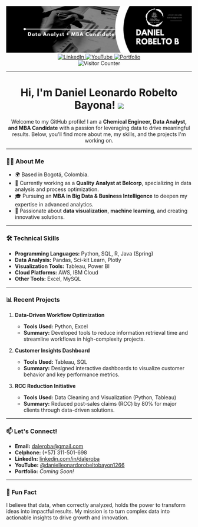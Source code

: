 <div id="header" align="center">
  <img decoding="async" src="https://github.com/Itakyo/Coursera-Homeworks/blob/main/Black%20%26%20White%20Modern%20Minimalist%20Data%20Analyst%20LinkedIn%20Banner.jpg" width="800" alt="Daniel Leonardo Robelto Bayona - Data Analyst"/>
</div>

<div id="badges" align="center">
  <a href="https://www.linkedin.com/in/daleroba/">
    <img src="https://img.shields.io/badge/LinkedIn-0077B5?style=for-the-badge&logo=linkedin&logoColor=white" alt="LinkedIn"/>
  </a>
  <a href="https://www.youtube.com/@danielleonardorobeltobayon1266">
    <img src="https://img.shields.io/badge/YouTube-FF0000?style=for-the-badge&logo=youtube&logoColor=white" alt="YouTube"/>
  </a>
  <a href="#">
    <img src="https://img.shields.io/badge/Portfolio-000000?style=for-the-badge&logo=githubpages&logoColor=white" alt="Portfolio"/>
  </a>
</div>

<div id="visitor-counter" align="center">
  <img decoding="async" src="https://visitor-badge-reloaded.herokuapp.com/badge?page_id=Itakyo.Itakyo&color=blue" alt="Visitor Counter"/>
</div>

---

<h1 align="center">
  Hi, I'm Daniel Leonardo Robelto Bayona!
  <img decoding="async" src="https://media.giphy.com/media/hvRJCLFzcasrR4ia7z/giphy.gif" width="30px"/>
</h1>

<p align="center">
  Welcome to my GitHub profile! I am a <strong>Chemical Engineer, Data Analyst, and MBA Candidate</strong> with a passion for leveraging data to drive meaningful results. Below, you'll find more about me, my skills, and the projects I'm working on.
</p>

---

### 👨‍💻 About Me
- 🌍 Based in Bogotá, Colombia.
- 💼 Currently working as a **Quality Analyst at Belcorp**, specializing in data analysis and process optimization.
- 🎓 Pursuing an **MBA in Big Data & Business Intelligence** to deepen my expertise in advanced analytics.
- 🌟 Passionate about **data visualization**, **machine learning**, and creating innovative solutions.

---

### 🛠️ Technical Skills
- **Programming Languages:** Python, SQL, R, Java (Spring)
- **Data Analysis:** Pandas, Sci-kit Learn, Plotly
- **Visualization Tools:** Tableau, Power BI
- **Cloud Platforms:** AWS, IBM Cloud
- **Other Tools:** Excel, MySQL

---

### 📊 Recent Projects
1. **Data-Driven Workflow Optimization**  
   - **Tools Used:** Python, Excel  
   - **Summary:** Developed tools to reduce information retrieval time and streamline workflows in high-complexity projects.
   
2. **Customer Insights Dashboard**  
   - **Tools Used:** Tableau, SQL  
   - **Summary:** Designed interactive dashboards to visualize customer behavior and key performance metrics.

3. **RCC Reduction Initiative**  
   - **Tools Used:** Data Cleaning and Visualization (Python, Tableau)  
   - **Summary:** Reduced post-sales claims (RCC) by 80% for major clients through data-driven solutions.

---

### 📫 Let's Connect!
- **Email:** daleroba@gmail.com
- **Celphone:** (+57) 311-501-698
- **LinkedIn:** [linkedin.com/in/daleroba](https://www.linkedin.com/in/daleroba/)
- **YouTube:** [@danielleonardorobeltobayon1266](https://www.youtube.com/@danielleonardorobeltobayon1266)
- **Portfolio:** *Coming Soon!*

---

### 🚀 Fun Fact
I believe that data, when correctly analyzed, holds the power to transform ideas into impactful results. My mission is to turn complex data into actionable insights to drive growth and innovation.
